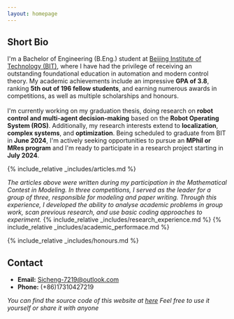 ```yaml
---
layout: homepage
---
```


## Short Bio

I'm a Bachelor of Engineering (B.Eng.) student at [Beijing Institute of Technology (BIT)](https://english.bit.edu.cn/), where I have had the privilege of receiving an outstanding foundational education in automation and modern control theory. My academic achievements include an impressive **GPA of 3.8**, ranking **5th out of 196 fellow students**, and earning numerous awards in competitions, as well as multiple scholarships and honours.\
\
I'm currently working on my graduation thesis, doing research on **robot control and multi-agent decision-making** based on the **Robot Operating System (ROS)**. Additionally, my research interests extend to **localization**, **complex systems**, and **optimization**. Being scheduled to graduate from BIT in **June 2024**, I'm actively seeking opportunities to pursue an **MPhil or MRes program** and I'm ready to participate in a research project starting in **July 2024**.  

{% include_relative _includes/articles.md %}

*The articles above were written during my participation in the Mathematical Contest in Modeling. In three competitions, I served as the leader for a group of three, responsible for modeling and paper writing. Through this experience, I developed the ability to analyse academic problems in group work, scan previous research, and use basic coding approaches to experiment.*
{% include_relative _includes/research_experience.md %}
{% include_relative _includes/academic_performace.md %}

{% include_relative _includes/honours.md %}


## Contact
- **Email:** Sicheng-7219@outlook.com
- **Phone:** (+86)17310427219

*You can find the source code of this website at [here](git@github.com:SiCheng7219/SiCheng7219.github.io.git)*
*Feel free to use it yourself or share it with anyone*